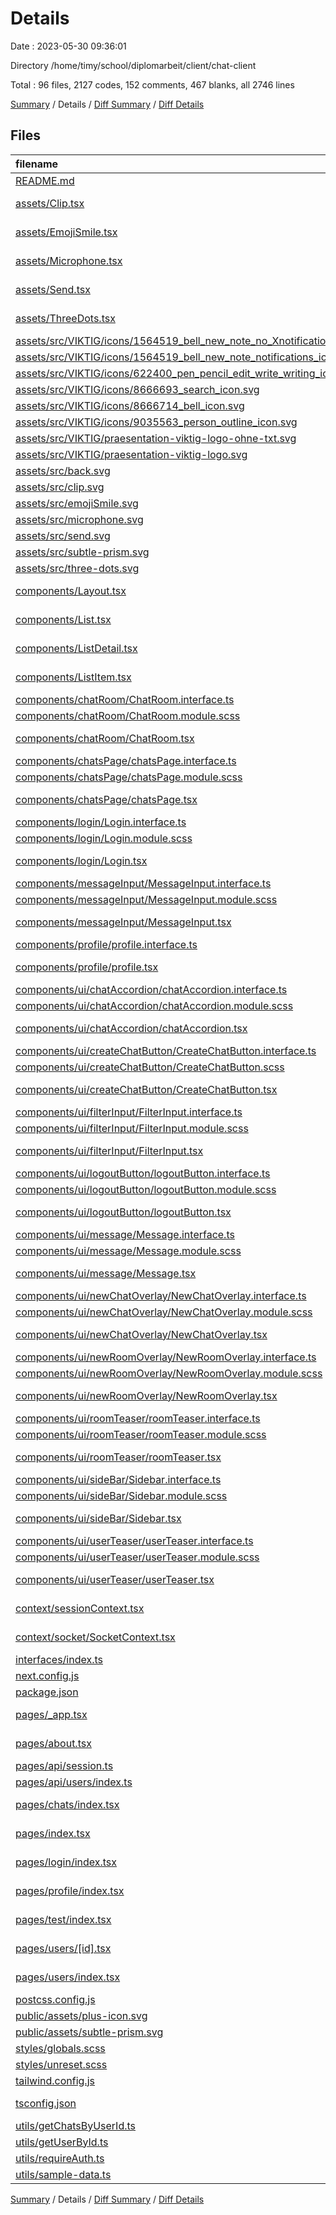 # Details

Date : 2023-05-30 09:36:01

Directory /home/timy/school/diplomarbeit/client/chat-client

Total : 96 files,  2127 codes, 152 comments, 467 blanks, all 2746 lines

[Summary](results.md) / Details / [Diff Summary](diff.md) / [Diff Details](diff-details.md)

## Files
| filename | language | code | comment | blank | total |
| :--- | :--- | ---: | ---: | ---: | ---: |
| [README.md](/README.md) | Markdown | 29 | 0 | 20 | 49 |
| [assets/Clip.tsx](/assets/Clip.tsx) | TypeScript JSX | 9 | 0 | 1 | 10 |
| [assets/EmojiSmile.tsx](/assets/EmojiSmile.tsx) | TypeScript JSX | 18 | 0 | 1 | 19 |
| [assets/Microphone.tsx](/assets/Microphone.tsx) | TypeScript JSX | 9 | 0 | 3 | 12 |
| [assets/Send.tsx](/assets/Send.tsx) | TypeScript JSX | 15 | 0 | 1 | 16 |
| [assets/ThreeDots.tsx](/assets/ThreeDots.tsx) | TypeScript JSX | 8 | 0 | 1 | 9 |
| [assets/src/VIKTIG/icons/1564519_bell_new_note_no_XnotificationsX_icon.svg](/assets/src/VIKTIG/icons/1564519_bell_new_note_no_XnotificationsX_icon.svg) | XML | 18 | 1 | 1 | 20 |
| [assets/src/VIKTIG/icons/1564519_bell_new_note_notifications_icon.svg](/assets/src/VIKTIG/icons/1564519_bell_new_note_notifications_icon.svg) | XML | 17 | 1 | 1 | 19 |
| [assets/src/VIKTIG/icons/622400_pen_pencil_edit_write_writing_icon.svg](/assets/src/VIKTIG/icons/622400_pen_pencil_edit_write_writing_icon.svg) | XML | 17 | 1 | 1 | 19 |
| [assets/src/VIKTIG/icons/8666693_search_icon.svg](/assets/src/VIKTIG/icons/8666693_search_icon.svg) | XML | 9 | 1 | 1 | 11 |
| [assets/src/VIKTIG/icons/8666714_bell_icon.svg](/assets/src/VIKTIG/icons/8666714_bell_icon.svg) | XML | 9 | 1 | 1 | 11 |
| [assets/src/VIKTIG/icons/9035563_person_outline_icon.svg](/assets/src/VIKTIG/icons/9035563_person_outline_icon.svg) | XML | 20 | 1 | 1 | 22 |
| [assets/src/VIKTIG/praesentation-viktig-logo-ohne-txt.svg](/assets/src/VIKTIG/praesentation-viktig-logo-ohne-txt.svg) | XML | 17 | 1 | 1 | 19 |
| [assets/src/VIKTIG/praesentation-viktig-logo.svg](/assets/src/VIKTIG/praesentation-viktig-logo.svg) | XML | 28 | 1 | 1 | 30 |
| [assets/src/back.svg](/assets/src/back.svg) | XML | 2 | 0 | 0 | 2 |
| [assets/src/clip.svg](/assets/src/clip.svg) | XML | 4 | 0 | 1 | 5 |
| [assets/src/emojiSmile.svg](/assets/src/emojiSmile.svg) | XML | 13 | 0 | 1 | 14 |
| [assets/src/microphone.svg](/assets/src/microphone.svg) | XML | 4 | 0 | 1 | 5 |
| [assets/src/send.svg](/assets/src/send.svg) | XML | 10 | 0 | 1 | 11 |
| [assets/src/subtle-prism.svg](/assets/src/subtle-prism.svg) | XML | 1 | 0 | 0 | 1 |
| [assets/src/three-dots.svg](/assets/src/three-dots.svg) | XML | 3 | 0 | 1 | 4 |
| [components/Layout.tsx](/components/Layout.tsx) | TypeScript JSX | 20 | 0 | 6 | 26 |
| [components/List.tsx](/components/List.tsx) | TypeScript JSX | 16 | 0 | 4 | 20 |
| [components/ListDetail.tsx](/components/ListDetail.tsx) | TypeScript JSX | 12 | 0 | 5 | 17 |
| [components/ListItem.tsx](/components/ListItem.tsx) | TypeScript JSX | 15 | 0 | 5 | 20 |
| [components/chatRoom/ChatRoom.interface.ts](/components/chatRoom/ChatRoom.interface.ts) | TypeScript | 29 | 0 | 2 | 31 |
| [components/chatRoom/ChatRoom.module.scss](/components/chatRoom/ChatRoom.module.scss) | SCSS | 3 | 0 | 0 | 3 |
| [components/chatRoom/ChatRoom.tsx](/components/chatRoom/ChatRoom.tsx) | TypeScript JSX | 79 | 1 | 19 | 99 |
| [components/chatsPage/chatsPage.interface.ts](/components/chatsPage/chatsPage.interface.ts) | TypeScript | 3 | 0 | 0 | 3 |
| [components/chatsPage/chatsPage.module.scss](/components/chatsPage/chatsPage.module.scss) | SCSS | 0 | 0 | 1 | 1 |
| [components/chatsPage/chatsPage.tsx](/components/chatsPage/chatsPage.tsx) | TypeScript JSX | 34 | 3 | 6 | 43 |
| [components/login/Login.interface.ts](/components/login/Login.interface.ts) | TypeScript | 2 | 0 | 2 | 4 |
| [components/login/Login.module.scss](/components/login/Login.module.scss) | SCSS | 0 | 0 | 1 | 1 |
| [components/login/Login.tsx](/components/login/Login.tsx) | TypeScript JSX | 95 | 2 | 10 | 107 |
| [components/messageInput/MessageInput.interface.ts](/components/messageInput/MessageInput.interface.ts) | TypeScript | 4 | 0 | 1 | 5 |
| [components/messageInput/MessageInput.module.scss](/components/messageInput/MessageInput.module.scss) | SCSS | 0 | 0 | 1 | 1 |
| [components/messageInput/MessageInput.tsx](/components/messageInput/MessageInput.tsx) | TypeScript JSX | 88 | 6 | 13 | 107 |
| [components/profile/profile.interface.ts](/components/profile/profile.interface.ts) | TypeScript | 7 | 0 | 2 | 9 |
| [components/profile/profile.tsx](/components/profile/profile.tsx) | TypeScript JSX | 28 | 6 | 19 | 53 |
| [components/ui/chatAccordion/chatAccordion.interface.ts](/components/ui/chatAccordion/chatAccordion.interface.ts) | TypeScript | 6 | 0 | 1 | 7 |
| [components/ui/chatAccordion/chatAccordion.module.scss](/components/ui/chatAccordion/chatAccordion.module.scss) | SCSS | 41 | 2 | 6 | 49 |
| [components/ui/chatAccordion/chatAccordion.tsx](/components/ui/chatAccordion/chatAccordion.tsx) | TypeScript JSX | 74 | 3 | 13 | 90 |
| [components/ui/createChatButton/CreateChatButton.interface.ts](/components/ui/createChatButton/CreateChatButton.interface.ts) | TypeScript | 6 | 0 | 0 | 6 |
| [components/ui/createChatButton/CreateChatButton.scss](/components/ui/createChatButton/CreateChatButton.scss) | SCSS | 0 | 0 | 2 | 2 |
| [components/ui/createChatButton/CreateChatButton.tsx](/components/ui/createChatButton/CreateChatButton.tsx) | TypeScript JSX | 14 | 0 | 4 | 18 |
| [components/ui/filterInput/FilterInput.interface.ts](/components/ui/filterInput/FilterInput.interface.ts) | TypeScript | 4 | 0 | 2 | 6 |
| [components/ui/filterInput/FilterInput.module.scss](/components/ui/filterInput/FilterInput.module.scss) | SCSS | 0 | 0 | 1 | 1 |
| [components/ui/filterInput/FilterInput.tsx](/components/ui/filterInput/FilterInput.tsx) | TypeScript JSX | 17 | 1 | 5 | 23 |
| [components/ui/logoutButton/logoutButton.interface.ts](/components/ui/logoutButton/logoutButton.interface.ts) | TypeScript | 3 | 0 | 0 | 3 |
| [components/ui/logoutButton/logoutButton.module.scss](/components/ui/logoutButton/logoutButton.module.scss) | SCSS | 0 | 0 | 1 | 1 |
| [components/ui/logoutButton/logoutButton.tsx](/components/ui/logoutButton/logoutButton.tsx) | TypeScript JSX | 45 | 4 | 10 | 59 |
| [components/ui/message/Message.interface.ts](/components/ui/message/Message.interface.ts) | TypeScript | 6 | 0 | 1 | 7 |
| [components/ui/message/Message.module.scss](/components/ui/message/Message.module.scss) | SCSS | 6 | 0 | 0 | 6 |
| [components/ui/message/Message.tsx](/components/ui/message/Message.tsx) | TypeScript JSX | 21 | 0 | 4 | 25 |
| [components/ui/newChatOverlay/NewChatOverlay.interface.ts](/components/ui/newChatOverlay/NewChatOverlay.interface.ts) | TypeScript | 3 | 0 | 2 | 5 |
| [components/ui/newChatOverlay/NewChatOverlay.module.scss](/components/ui/newChatOverlay/NewChatOverlay.module.scss) | SCSS | 0 | 0 | 1 | 1 |
| [components/ui/newChatOverlay/NewChatOverlay.tsx](/components/ui/newChatOverlay/NewChatOverlay.tsx) | TypeScript JSX | 123 | 11 | 18 | 152 |
| [components/ui/newRoomOverlay/NewRoomOverlay.interface.ts](/components/ui/newRoomOverlay/NewRoomOverlay.interface.ts) | TypeScript | 2 | 0 | 3 | 5 |
| [components/ui/newRoomOverlay/NewRoomOverlay.module.scss](/components/ui/newRoomOverlay/NewRoomOverlay.module.scss) | SCSS | 0 | 0 | 1 | 1 |
| [components/ui/newRoomOverlay/NewRoomOverlay.tsx](/components/ui/newRoomOverlay/NewRoomOverlay.tsx) | TypeScript JSX | 11 | 1 | 4 | 16 |
| [components/ui/roomTeaser/roomTeaser.interface.ts](/components/ui/roomTeaser/roomTeaser.interface.ts) | TypeScript | 5 | 0 | 1 | 6 |
| [components/ui/roomTeaser/roomTeaser.module.scss](/components/ui/roomTeaser/roomTeaser.module.scss) | SCSS | 0 | 0 | 1 | 1 |
| [components/ui/roomTeaser/roomTeaser.tsx](/components/ui/roomTeaser/roomTeaser.tsx) | TypeScript JSX | 72 | 6 | 13 | 91 |
| [components/ui/sideBar/Sidebar.interface.ts](/components/ui/sideBar/Sidebar.interface.ts) | TypeScript | 6 | 0 | 3 | 9 |
| [components/ui/sideBar/Sidebar.module.scss](/components/ui/sideBar/Sidebar.module.scss) | SCSS | 0 | 0 | 1 | 1 |
| [components/ui/sideBar/Sidebar.tsx](/components/ui/sideBar/Sidebar.tsx) | TypeScript JSX | 22 | 0 | 6 | 28 |
| [components/ui/userTeaser/userTeaser.interface.ts](/components/ui/userTeaser/userTeaser.interface.ts) | TypeScript | 10 | 0 | 3 | 13 |
| [components/ui/userTeaser/userTeaser.module.scss](/components/ui/userTeaser/userTeaser.module.scss) | SCSS | 0 | 0 | 1 | 1 |
| [components/ui/userTeaser/userTeaser.tsx](/components/ui/userTeaser/userTeaser.tsx) | TypeScript JSX | 17 | 0 | 4 | 21 |
| [context/sessionContext.tsx](/context/sessionContext.tsx) | TypeScript JSX | 38 | 1 | 9 | 48 |
| [context/socket/SocketContext.tsx](/context/socket/SocketContext.tsx) | TypeScript JSX | 4 | 0 | 1 | 5 |
| [interfaces/index.ts](/interfaces/index.ts) | TypeScript | 4 | 5 | 2 | 11 |
| [next.config.js](/next.config.js) | JavaScript | 26 | 4 | 4 | 34 |
| [package.json](/package.json) | JSON | 34 | 0 | 1 | 35 |
| [pages/_app.tsx](/pages/_app.tsx) | TypeScript JSX | 13 | 2 | 3 | 18 |
| [pages/about.tsx](/pages/about.tsx) | TypeScript JSX | 11 | 0 | 3 | 14 |
| [pages/api/session.ts](/pages/api/session.ts) | TypeScript | 10 | 0 | 4 | 14 |
| [pages/api/users/index.ts](/pages/api/users/index.ts) | TypeScript | 13 | 0 | 4 | 17 |
| [pages/chats/index.tsx](/pages/chats/index.tsx) | TypeScript JSX | 20 | 1 | 6 | 27 |
| [pages/index.tsx](/pages/index.tsx) | TypeScript JSX | 17 | 0 | 5 | 22 |
| [pages/login/index.tsx](/pages/login/index.tsx) | TypeScript JSX | 15 | 19 | 8 | 42 |
| [pages/profile/index.tsx](/pages/profile/index.tsx) | TypeScript JSX | 16 | 1 | 7 | 24 |
| [pages/test/index.tsx](/pages/test/index.tsx) | TypeScript JSX | 17 | 24 | 7 | 48 |
| [pages/users/[id].tsx](/pages/users/%5Bid%5D.tsx) | TypeScript JSX | 45 | 8 | 9 | 62 |
| [pages/users/index.tsx](/pages/users/index.tsx) | TypeScript JSX | 26 | 3 | 6 | 35 |
| [postcss.config.js](/postcss.config.js) | JavaScript | 6 | 0 | 1 | 7 |
| [public/assets/plus-icon.svg](/public/assets/plus-icon.svg) | XML | 3 | 0 | 1 | 4 |
| [public/assets/subtle-prism.svg](/public/assets/subtle-prism.svg) | XML | 1 | 0 | 0 | 1 |
| [styles/globals.scss](/styles/globals.scss) | SCSS | 224 | 11 | 59 | 294 |
| [styles/unreset.scss](/styles/unreset.scss) | SCSS | 225 | 11 | 56 | 292 |
| [tailwind.config.js](/tailwind.config.js) | JavaScript | 52 | 1 | 2 | 55 |
| [tsconfig.json](/tsconfig.json) | JSON with Comments | 30 | 0 | 1 | 31 |
| [utils/getChatsByUserId.ts](/utils/getChatsByUserId.ts) | TypeScript | 26 | 0 | 5 | 31 |
| [utils/getUserById.ts](/utils/getUserById.ts) | TypeScript | 25 | 0 | 5 | 30 |
| [utils/requireAuth.ts](/utils/requireAuth.ts) | TypeScript | 10 | 6 | 7 | 23 |
| [utils/sample-data.ts](/utils/sample-data.ts) | TypeScript | 7 | 1 | 2 | 10 |

[Summary](results.md) / Details / [Diff Summary](diff.md) / [Diff Details](diff-details.md)